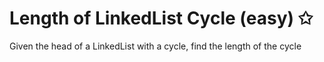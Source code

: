 # Length of LinkedList Cycle (easy) ✩

Given the head of a LinkedList with a cycle, find the length of the cycle